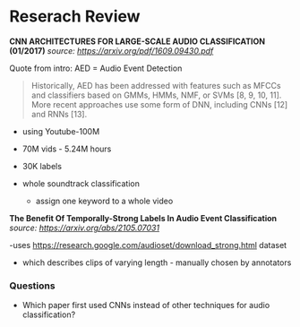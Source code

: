 # Reserach Review

**CNN ARCHITECTURES FOR LARGE-SCALE AUDIO CLASSIFICATION (01/2017)**
_source: https://arxiv.org/pdf/1609.09430.pdf_

Quote from intro:
AED = Audio Event Detection
> Historically, AED has been addressed with features such as
> MFCCs and classifiers based on GMMs, HMMs, NMF, or SVMs
> [8, 9, 10, 11]. More recent approaches use some form of DNN,
> including CNNs [12] and RNNs [13].

- using Youtube-100M
- 70M vids - 5.24M hours  
- 30K labels

- whole soundtrack classification
    - assign one keyword to a whole video

**The Benefit Of Temporally-Strong Labels In Audio Event Classification**
_source: https://arxiv.org/abs/2105.07031_

-uses https://research.google.com/audioset/download_strong.html dataset
- which describes clips of varying length - manually chosen by annotators

### Questions
- Which paper first used CNNs instead of other techniques for audio classification?





